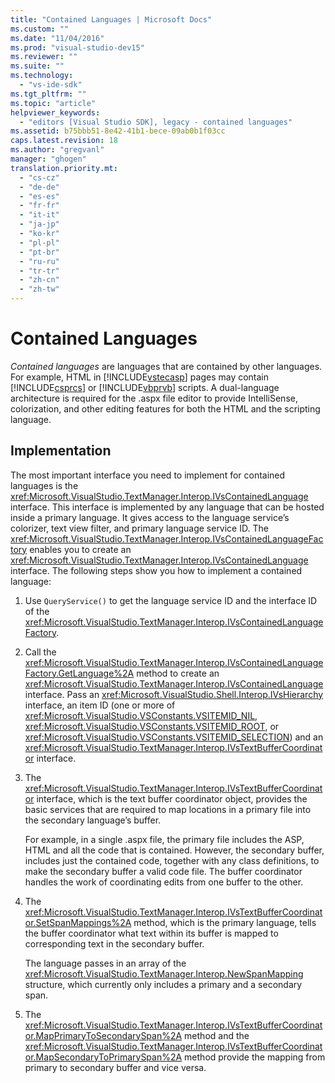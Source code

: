 ```yaml
---
title: "Contained Languages | Microsoft Docs"
ms.custom: ""
ms.date: "11/04/2016"
ms.prod: "visual-studio-dev15"
ms.reviewer: ""
ms.suite: ""
ms.technology: 
  - "vs-ide-sdk"
ms.tgt_pltfrm: ""
ms.topic: "article"
helpviewer_keywords: 
  - "editors [Visual Studio SDK], legacy - contained languages"
ms.assetid: b75bbb51-8e42-41b1-bece-09ab0b1f03cc
caps.latest.revision: 18
ms.author: "gregvanl"
manager: "ghogen"
translation.priority.mt: 
  - "cs-cz"
  - "de-de"
  - "es-es"
  - "fr-fr"
  - "it-it"
  - "ja-jp"
  - "ko-kr"
  - "pl-pl"
  - "pt-br"
  - "ru-ru"
  - "tr-tr"
  - "zh-cn"
  - "zh-tw"
---
```

# Contained Languages
*Contained languages* are languages that are contained by other languages. For example, HTML in [!INCLUDE[vstecasp](../code-quality/includes/vstecasp_md.md)] pages may contain [!INCLUDE[csprcs](../data-tools/includes/csprcs_md.md)] or [!INCLUDE[vbprvb](../code-quality/includes/vbprvb_md.md)] scripts. A dual-language architecture is required for the .aspx file editor to provide IntelliSense, colorization, and other editing features for both the HTML and the scripting language.  
  
## Implementation  
 The most important interface you need to implement for contained languages is the <xref:Microsoft.VisualStudio.TextManager.Interop.IVsContainedLanguage> interface. This interface is implemented by any language that can be hosted inside a primary language. It gives access to the language service’s colorizer, text view filter, and primary language service ID. The <xref:Microsoft.VisualStudio.TextManager.Interop.IVsContainedLanguageFactory> enables you to create an <xref:Microsoft.VisualStudio.TextManager.Interop.IVsContainedLanguage> interface. The following steps show you how to implement a contained language:  
  
1.  Use `QueryService()` to get the language service ID and the interface ID of the <xref:Microsoft.VisualStudio.TextManager.Interop.IVsContainedLanguageFactory>.  
  
2.  Call the <xref:Microsoft.VisualStudio.TextManager.Interop.IVsContainedLanguageFactory.GetLanguage%2A> method to create an <xref:Microsoft.VisualStudio.TextManager.Interop.IVsContainedLanguage> interface. Pass an <xref:Microsoft.VisualStudio.Shell.Interop.IVsHierarchy> interface, an item ID (one or more of <xref:Microsoft.VisualStudio.VSConstants.VSITEMID_NIL>, <xref:Microsoft.VisualStudio.VSConstants.VSITEMID_ROOT>, or <xref:Microsoft.VisualStudio.VSConstants.VSITEMID_SELECTION>) and an <xref:Microsoft.VisualStudio.TextManager.Interop.IVsTextBufferCoordinator> interface.  
  
3.  The <xref:Microsoft.VisualStudio.TextManager.Interop.IVsTextBufferCoordinator> interface, which is the text buffer coordinator object, provides the basic services that are required to map locations in a primary file into the secondary language’s buffer.  
  
     For example, in a single .aspx file, the primary file includes the ASP, HTML and all the code that is contained. However, the secondary buffer,  includes just the contained code, together with any class definitions, to make the secondary buffer a valid code file. The buffer coordinator handles the work of coordinating edits from one buffer to the other.  
  
4.  The <xref:Microsoft.VisualStudio.TextManager.Interop.IVsTextBufferCoordinator.SetSpanMappings%2A> method, which is the primary language, tells the buffer coordinator what text within its buffer is mapped to corresponding text in the secondary buffer.  
  
     The language passes in an array of the <xref:Microsoft.VisualStudio.TextManager.Interop.NewSpanMapping> structure, which currently only includes a primary and a secondary span.  
  
5.  The <xref:Microsoft.VisualStudio.TextManager.Interop.IVsTextBufferCoordinator.MapPrimaryToSecondarySpan%2A> method and the <xref:Microsoft.VisualStudio.TextManager.Interop.IVsTextBufferCoordinator.MapSecondaryToPrimarySpan%2A> method provide the mapping from primary to secondary buffer and vice versa.
